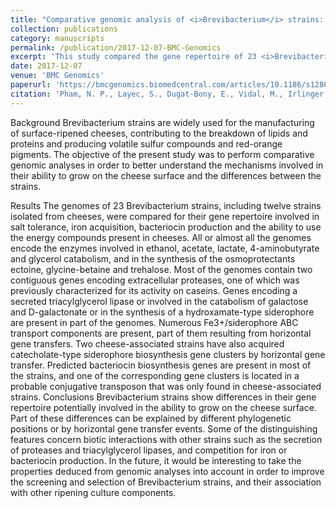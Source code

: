 ```yaml
---
title: "Comparative genomic analysis of <i>Brevibacterium</i> strains: insights into key genetic determinants involved in adaptation to the cheese habitat"
collection: publications
category: manuscripts
permalink: /publication/2017-12-07-BMC-Genomics
excerpt: 'This study compared the gene repertoire of 23 <i>Brevibacterium</i> strains to elucidate genetic mechanisms involved in their ability to grow on the cheese surface.'
date: 2017-12-07
venue: 'BMC Genomics'
paperurl: 'https://bmcgenomics.biomedcentral.com/articles/10.1186/s12864-017-4322-1'
citation: 'Pham, N. P., Layec, S., Dugat-Bony, E., Vidal, M., Irlinger, F., & Monnet, C. (2017). Comparative genomic analysis of Brevibacterium strains: insights into key genetic determinants involved in adaptation to the cheese habitat. BMC genomics, 18(1), 955.'
---
```


Background
Brevibacterium strains are widely used for the manufacturing of surface-ripened cheeses, contributing to the breakdown of lipids and proteins and producing volatile sulfur compounds and red-orange pigments. The objective of the present study was to perform comparative genomic analyses in order to better understand the mechanisms involved in their ability to grow on the cheese surface and the differences between the strains.

Results
The genomes of 23 Brevibacterium strains, including twelve strains isolated from cheeses, were compared for their gene repertoire involved in salt tolerance, iron acquisition, bacteriocin production and the ability to use the energy compounds present in cheeses. All or almost all the genomes encode the enzymes involved in ethanol, acetate, lactate, 4-aminobutyrate and glycerol catabolism, and in the synthesis of the osmoprotectants ectoine, glycine-betaine and trehalose. Most of the genomes contain two contiguous genes encoding extracellular proteases, one of which was previously characterized for its activity on caseins. Genes encoding a secreted triacylglycerol lipase or involved in the catabolism of galactose and D-galactonate or in the synthesis of a hydroxamate-type siderophore are present in part of the genomes. Numerous Fe3+/siderophore ABC transport components are present, part of them resulting from horizontal gene transfers. Two cheese-associated strains have also acquired catecholate-type siderophore biosynthesis gene clusters by horizontal gene transfer. Predicted bacteriocin biosynthesis genes are present in most of the strains, and one of the corresponding gene clusters is located in a probable conjugative transposon that was only found in cheese-associated strains.
Conclusions
Brevibacterium strains show differences in their gene repertoire potentially involved in the ability to grow on the cheese surface. Part of these differences can be explained by different phylogenetic positions or by horizontal gene transfer events. Some of the distinguishing features concern biotic interactions with other strains such as the secretion of proteases and triacylglycerol lipases, and competition for iron or bacteriocin production. In the future, it would be interesting to take the properties deduced from genomic analyses into account in order to improve the screening and selection of Brevibacterium strains, and their association with other ripening culture components.